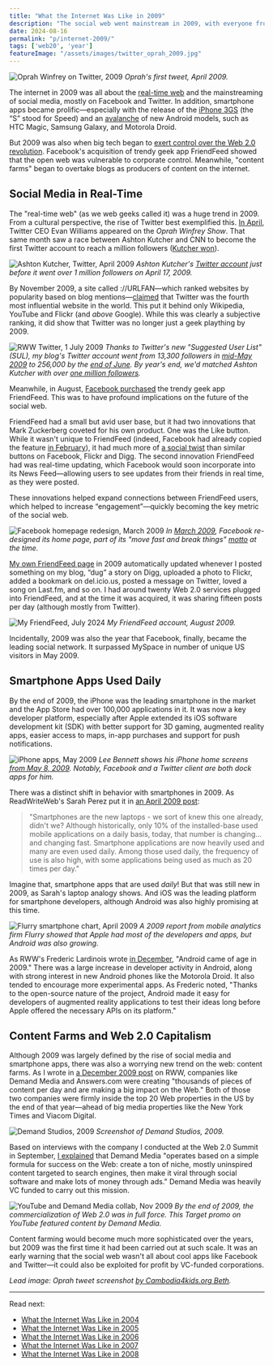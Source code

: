 ```yaml
---
title: "What the Internet Was Like in 2009"
description: "The social web went mainstream in 2009, with everyone from Oprah Winfrey to Ashton Kutcher on Twitter — including via iPhone or Android apps. But Web 2.0 capitalism was also ramping up."
date: 2024-08-16
permalink: "p/internet-2009/"
tags: ['web20', 'year']
featureImage: "/assets/images/twitter_oprah_2009.jpg"
---
```


![Oprah Winfrey on Twitter, 2009](/assets/images/twitter_oprah_2009.jpg)
*Oprah's first tweet, April 2009.*

The internet in 2009 was all about the [real-time web](/p/042-readwrite-realtime-web-summit-2009/) and the mainstreaming of social media, mostly on Facebook and Twitter. In addition, smartphone apps became prolific—especially with the release of the [iPhone 3GS](https://web.archive.org/web/20090611050937/http://www.readwriteweb.com/archives/live_from_apples_wwdc_2009.php) (the “S” stood for Speed) and an [avalanche](https://techcrunch.com/2009/10/19/android-galore-a-complete-list-of-the-android-phones-and-their-specs-droid-best/) of new Android models, such as HTC Magic, Samsung Galaxy, and Motorola Droid.

But 2009 was also when big tech began to [exert control over the Web 2.0 revolution](/p/040-web20-big-tech-control-2009/). Facebook's acquisition of trendy geek app FriendFeed showed that the open web was vulnerable to corporate control. Meanwhile, "content farms" began to overtake blogs as producers of content on the internet.

## Social Media in Real-Time

The "real-time web" (as we web geeks called it) was a huge trend in 2009. From a cultural perspective, the rise of Twitter best exemplified this. [In April](https://web.archive.org/web/20090427081606/http://www.readwriteweb.com//archives//no_doubt_about_it_oprah_was_good_to_twitter.php), Twitter CEO Evan Williams appeared on the *Oprah Winfrey Show*. That same month saw a race between Ashton Kutcher and CNN to become the first Twitter account to reach a million followers ([Kutcher won](https://www.today.com/popculture/kutcher-s-twitter-flock-first-hit-1-million-wbna30263363)).

![Ashton Kutcher, Twitter, April 2009](/assets/images/twitter_aplusk_apr09.jpg)
*Ashton Kutcher's [Twitter account](https://web.archive.org/web/20090416020430/http://twitter.com//aplusk) just before it went over 1 million followers on April 17, 2009.* 

By November 2009, a site called &#58;//URLFAN—which ranked websites by popularity based on blog mentions—[claimed](https://web.archive.org/web/20091126192306/http://www.readwriteweb.com/archives/the_most_influential_websites_in_the_world.php) that Twitter was the fourth most influential website in the world. This put it behind only Wikipedia, YouTube and Flickr (and *above* Google). While this was clearly a subjective ranking, it did show that Twitter was no longer just a geek plaything by 2009. 

![RWW Twitter, 1 July 2009](/assets/images/rww_1july2009.jpg)
*Thanks to Twitter's new "Suggested User List" (SUL), my blog's Twitter account went from 13,300 followers in [mid-May 2009](https://web.archive.org/web/20090514175811/https://twitter.com/rww) to 256,000 by the [end of June](https://web.archive.org/web/20090701011822/https://twitter.com/rww). By year's end, we'd matched Ashton Kutcher with over [one million followers](https://web.archive.org/web/20100104162858/https://twitter.com/rww).*

Meanwhile, in August, [Facebook purchased](https://web.archive.org/web/20090821001313/http://www.readwriteweb.com/archives/facebook_just_bought_friendfeed.php) the trendy geek app FriendFeed. This was to have profound implications on the future of the social web. 

FriendFeed had a small but avid user base, but it had two innovations that Mark Zuckerberg coveted for his own product. One was the Like button. While it wasn't unique to FriendFeed (indeed, Facebook had already copied the feature [in February](https://web.archive.org/web/20090213220151/http://readwriteweb.com/archives/last_night_facebook_added_a.php)), it had much more of [a social twist](https://web.archive.org/web/20090821014751/http://www.readwriteweb.com/archives/facebook_users_-_heres_what_friendfeed_brings_to_t.php) than similar buttons on Facebook, Flickr and Digg. The second innovation FriendFeed had was real-time updating, which Facebook would soon incorporate into its News Feed—allowing users to see updates from their friends in real time, as they were posted.

These innovations helped expand connections between FriendFeed users, which helped to increase “engagement”—quickly becoming the key metric of the social web.

![Facebook homepage redesign, March 2009](/assets/images/fb_redesign_mar09.jpg)
*In [March 2009](https://web.archive.org/web/20090312061558/https://www.facebook.com/sitetour/homepage_tour.php), Facebook re-designed its home page, part of its "move fast and break things" [motto](https://www.snopes.com/fact-check/move-fast-break-things-facebook-motto/) at the time.*

[My own FriendFeed page](https://web.archive.org/web/20090811181346/http://friendfeed.com:80/ricmac) in 2009 automatically updated whenever I posted something on my blog, “dug” a story on Digg, uploaded a photo to Flickr, added a bookmark on del&#46;icio&#46;us, posted a message on Twitter, loved a song on Last&#46;fm, and so on. I had around twenty Web 2.0 services plugged into FriendFeed, and at the time it was acquired, it was sharing fifteen posts per day (although mostly from Twitter).

![My FriendFeed, July 2024](/assets/images/friendfeed-ricmac_aug09.png)
*My FriendFeed account, August 2009.*

Incidentally, 2009 was also the year that Facebook, finally, became the leading social network. It surpassed MySpace in number of unique US visitors in May 2009.

## Smartphone Apps Used Daily

By the end of 2009, the iPhone was the leading smartphone in the market and the App Store had over 100,000 applications in it. It was now a key developer platform, especially after Apple extended its iOS software development kit (SDK) with better support for 3D gaming, augmented reality apps, easier access to maps, in-app purchases and support for push notifications.

![iPhone apps, May 2009](/assets/images/3514635962_11e2bca04a_o.jpg)
*Lee Bennett shows his iPhone home screens [from May 8, 2009](https://www.flickr.com/photos/leebennett/3514635962/). Notably, Facebook and a Twitter client are both dock apps for him.*

There was a distinct shift in behavior with smartphones in 2009. As ReadWriteWeb's Sarah Perez put it in [an April 2009 post](https://web.archive.org/web/20091228075625/http://www.readwriteweb.com/archives/the_state_of_the_smartphone_iphone_is_way_way_ahea.php):

> "Smartphones are the new laptops - we sort of knew this one already, didn't we? Although historically, only 10% of the installed-base used mobile applications on a daily basis, today, that number is changing... and changing fast. Smartphone applications are now heavily used and many are even used daily. Among those used daily, the frequency of use is also high, with some applications being used as much as 20 times per day."

Imagine that, smartphone apps that are used *daily*! But that was still new in 2009, as Sarah's laptop analogy shows. And iOS was the leading platform for smartphone developers, although Android was also highly promising at this time.

![Flurry smartphone chart, April 2009](/assets/images/iphone_flurry_2009.png)
*A 2009 report from mobile analytics firm Flurry showed that Apple had most of the developers and apps, but Android was also growing.*

As RWW's Frederic Lardinois wrote [in December](https://web.archive.org/web/20091217174141/http://www.readwriteweb.com/archives/top_10_web_platforms_of_2009.php), "Android came of age in 2009." There was a large increase in developer activity in Android, along with strong interest in new Android phones like the Motorola Droid. It also tended to encourage more experimental apps. As Frederic noted, "Thanks to the open-source nature of the project, Android made it easy for developers of augmented reality applications to test their ideas long before Apple offered the necessary APIs on its platform."

## Content Farms and Web 2.0 Capitalism

Although 2009 was largely defined by the rise of social media and smartphone apps, there was also a worrying new trend on the web: content farms. As I wrote in [a December 2009 post](https://web.archive.org/web/20091217173420/http://www.readwriteweb.com/archives/content_farms_impact.php) on RWW, companies like Demand Media and Answers&#46;com were creating "thousands of pieces of content per day and are making a big impact on the Web." Both of those two companies were firmly inside the top 20 Web properties in the US by the end of that year—ahead of big media properties like the New York Times and Viacom Digital.

![Demand Studios, 2009](/assets/images/demand_media_editorial.jpg)
*Screenshot of Demand Studios, 2009.*

Based on interviews with the company I conducted at the Web 2.0 Summit in September, [I explained](https://web.archive.org/web/20091217055706/http://www.readwriteweb.com/archives/how_demand_media_produces_4000_new_pieces_of_content_a_day.php) that Demand Media "operates based on a simple formula for success on the Web: create a ton of niche, mostly uninspired content targeted to search engines, then make it viral through social software and make lots of money through ads." Demand Media was heavily VC funded to carry out this mission.

![YouTube and Demand Media collab, Nov 2009](/assets/images/youtube_demandmedia_2009.jpg)
*By the end of 2009, the commercialization of Web 2.0 was in full force. This Target promo on YouTube featured content by Demand Media.*

Content farming would become much more sophisticated over the years, but 2009 was the first time it had been carried out at such scale. It was an early warning that the social web wasn't all about cool apps like Facebook and Twitter—it could also be exploited for profit by VC-funded corporations.

*Lead image: Oprah tweet screenshot [by Cambodia4kids.org Beth](https://www.flickr.com/photos/cambodia4kidsorg/3452723780/).*

* * *

Read next:
* [What the Internet Was Like in 2004](/p/internet-2004/)
* [What the Internet Was Like in 2005](/p/what-the-web-was-like-in-2005/)
* [What the Internet Was Like in 2006](/p/internet-2006/)
* [What the Internet Was Like in 2007](/p/internet-2007/)
* [What the Internet Was Like in 2008](/p/internet-2008/)

